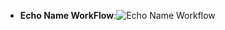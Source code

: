 
- **Echo Name WorkFlow**:![Echo Name Workflow](https://github.com/Amaanvahora/BCDV-4033/actions/workflows/echo-command.yml/badge.svg)
